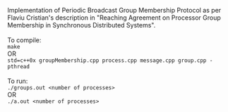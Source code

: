 Implementation of Periodic Broadcast Group Membership Protocol as per Flaviu Cristian's description in "Reaching Agreement on Processor Group Membership in Synchronous Distributed Systems". </br>
<br/>
To compile: <br/>
`make` <br/>
OR <br/>
`std=c++0x groupMembership.cpp process.cpp message.cpp group.cpp -pthread` <br/>
<br/>
To run: <br/>
`./groups.out <number of processes>` <br/>
OR <br/>
`./a.out <number of processes>`

